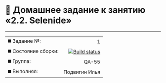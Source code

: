 #  :page_facing_up: Домашнее задание к занятию «2.2. Selenide»

---




| | |
|:------------------------------|--------------------------------------:|
| :black_medium_square: Задание №: | 1 |
| :black_medium_square: Состояние сборки: | [![Build status](https://ci.appveyor.com/api/projects/status/dhyfeortc4sx520d/branch/main?svg=true)](https://ci.appveyor.com/project/Elias-Grail/selenide-jqe46/branch/main) |
| :black_medium_square: Группа: | QA-55 |
| :black_medium_square: Выполнял: | Подвигин Илья |


